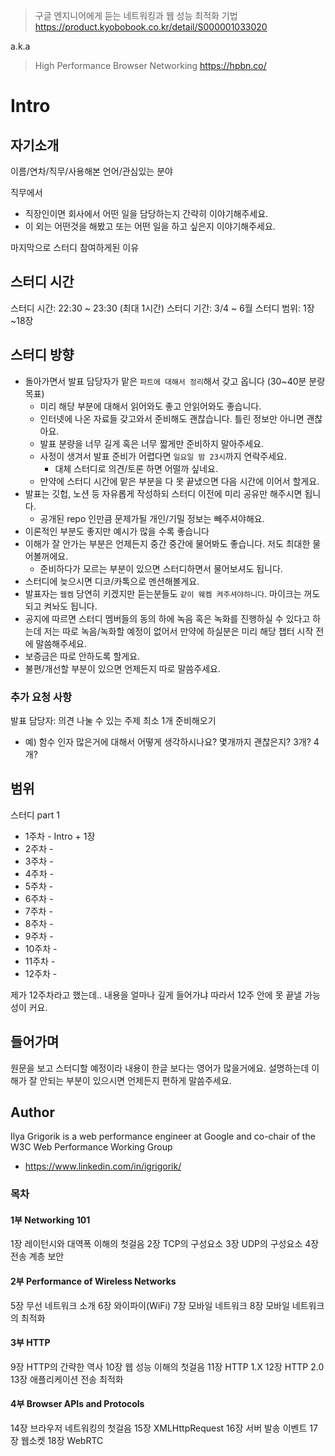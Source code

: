 > 구글 엔지니어에게 듣는 네트워킹과 웹 성능 최적화 기법
> https://product.kyobobook.co.kr/detail/S000001033020

a.k.a

> High Performance Browser Networking
> https://hpbn.co/

# Intro

## 자기소개

이름/연차/직무/사용해본 언어/관심있는 분야

직무에서

- 직장인이면 회사에서 어떤 일을 담당하는지 간략히 이야기해주세요.
- 이 외는 어떤것을 해봤고 또는 어떤 일을 하고 싶은지 이야기해주세요.

마지막으로 스터디 참여하게된 이유

## 스터디 시간

스터디 시간: 22:30 \~ 23:30 (최대 1시간)
스터디 기간: 3/4 \~ 6월
스터디 범위: 1장~18장

## 스터디 방향

- 돌아가면서 발표 담당자가 맡은 `파트에 대해서 정리`해서 갖고 옵니다 (30~40분 분량 목표)
  - 미리 해당 부분에 대해서 읽어와도 좋고 안읽어와도 좋습니다.
  - 인터넷에 나온 자료들 갖고와서 준비해도 괜찮습니다. 틀린 정보만 아니면 괜찮아요.
  - 발표 분량을 너무 길게 혹은 너무 짧게만 준비하지 말아주세요.
  - 사정이 생겨서 발표 준비가 어렵다면 `일요일 밤 23시`까지 연락주세요.
    - 대체 스터디로 의견/토론 하면 어떨까 싶네요.
  - 만약에 스터디 시간에 맡은 부분을 다 못 끝냈으면 다음 시간에 이어서 할게요.
- 발표는 깃헙, 노션 등 자유롭게 작성하되 스터디 이전에 미리 공유만 해주시면 됩니다.
  - 공개된 repo 인만큼 문제가될 개인/기밀 정보는 빼주셔야해요.
- 이론적인 부분도 좋지만 예시가 많을 수록 좋습니다
- 이해가 잘 안가는 부분은 언제든지 중간 중간에 물어봐도 좋습니다. 저도 최대한 물어볼꺼에요.
  - 준비하다가 모르는 부분이 있으면 스터디하면서 물어보셔도 됩니다.
- 스터디에 늦으시면 디코/카톡으로 멘션해볼게요.
- 발표자는 `웹켐` 당연히 키겠지만 듣는분들도 `같이 웨켐 켜주셔야하니다`. 마이크는 꺼도되고 켜놔도 됩니다.
- 공지에 따르면 스터디 멤버들의 동의 하에 녹음 혹은 녹화를 진행하실 수 있다고 하는데 저는 따로 녹음/녹화할 예정이 없어서 만약에 하실분은 미리 해당 챕터 시작 전에 말씀해주세요.
- 보증금은 따로 안하도록 할게요.
- 불편/개선할 부분이 있으면 언제든지 따로 말씀주세요.

### 추가 요청 사항

발표 담당자: 의견 나눌 수 있는 주제 최소 1개 준비해오기

- 예) 함수 인자 많은거에 대해서 어떻게 생각하시나요? 몇개까지 괜찮은지? 3개? 4개?

## 범위

스터디 part 1

- 1주차 - Intro + 1장
- 2주차 -
- 3주차 -
- 4주차 -
- 5주차 -
- 6주차 -
- 7주차 -
- 8주차 -
- 9주차 -
- 10주차 -
- 11주차 -
- 12주차 -

제가 12주차라고 했는데.. 내용을 얼마나 깊게 들어가냐 따라서 12주 안에 못 끝낼 가능성이 커요.

## 들어가며

원문을 보고 스터디할 예정이라 내용이 한글 보다는 영어가 많을거에요.
설명하는데 이해가 잘 안되는 부분이 있으시면 언제든지 편하게 말씀주세요.

## Author

Ilya Grigorik is a web performance engineer at Google and co-chair of the W3C Web Performance Working Group

- https://www.linkedin.com/in/igrigorik/

### 목차

#### 1부 Networking 101

1장 레이턴시와 대역폭 이해의 첫걸음
2장 TCP의 구성요소
3장 UDP의 구성요소
4장 전송 계층 보안

#### 2부 Performance of Wireless Networks

5장 무선 네트워크 소개
6장 와이파이(WiFi)
7장 모바일 네트워크
8장 모바일 네트워크의 최적화

#### 3부 HTTP

9장 HTTP의 간략한 역사
10장 웹 성능 이해의 첫걸음
11장 HTTP 1.X
12장 HTTP 2.0
13장 애플리케이션 전송 최적화

#### 4부 Browser APIs and Protocols

14장 브라우저 네트워킹의 첫걸음
15장 XMLHttpRequest
16장 서버 발송 이벤트
17장 웹소켓
18장 WebRTC
